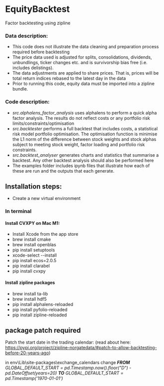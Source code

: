 # EquityBacktest
Factor backtesting using zipline


### Data description:
- This code does not illustrate the data cleaning and preparation process required before backtesting
- The price data used is adjusted for splits, consolidations, dividends, unbundlings, ticker changes etc. and is survivorship bias free (i.e. includes delistings).
- The data adjustments are applied to share prices. That is, prices will be total return indices rebased to the latest day in the data  
- Prior to running this code, equity data must be imported into a zipline bundle.

### Code description:
- *src.alphalens_factor_analysis* uses alphalens to perform a quick alpha factor analysis. The results do not reflect costs or any portfolio risk limits/constraints/optimisation
- *src.backtester* performs a full backtest that includes costs, a statistical risk model portfolio optimisation. The optimisation function is minimise the L1 norm of the difference between stock weights and stock alphas subject to meeting stock weight, factor loading and portfolio risk constraints.
- *src.backtest_analyser* generates charts and statistics that summarise a backtest. Any other backtest analysis should also be performed here
- The examples folder includes ipynb files that illustrate how each of these are run and the outputs that each generate.

## Installation steps:
- Create a new virtual environment
### In terminal
#### Install CVXPY on Mac M1:
- Install Xcode from the app store
- brew install cmake
- brew install openblas
- pip install setuptools
- xcode-select --install
- pip install ecos=2.0.5
- pip install clarabel
- pip install cvxpy
#### Install zipline packages
- brew install ta-lib
- brew install hdf5
- pip install alphalens-reloaded
- pip install pyfolio-reloaded
- pip install zipline-reloaded

## package patch required
Patch the start date in the trading calendar: (read about here: https://pypi.org/project/zipline-norgatedata/#patch-to-allow-backtesting-before-20-years-ago)

in env\Lib\site-packages\exchange_calendars 
change ***FROM*** *GLOBAL_DEFAULT_START = pd.Timestamp.now().floor("D") - pd.DateOffset(years=20)* ***TO*** *GLOBAL_DEFAULT_START = pd.Timestamp('1970-01-01')*